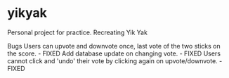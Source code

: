 # yikyak
Personal project for practice. Recreating Yik Yak

Bugs
Users can upvote and downvote once, last vote of the two sticks on the score. - FIXED
Add database update on changing vote. - FIXED
Users cannot click and 'undo' their vote by clicking again on upvote/downvote. - FIXED
